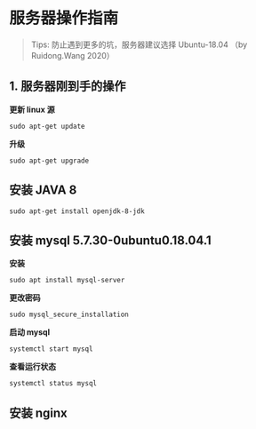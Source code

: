 # 服务器操作指南

> Tips: 防止遇到更多的坑，服务器建议选择 Ubuntu-18.04 （by Ruidong.Wang 2020）

## 1. 服务器刚到手的操作

**更新 linux 源**
```shell
sudo apt-get update
```
**升级**
```shell
sudo apt-get upgrade
```

## 安装 JAVA 8

```shell
sudo apt-get install openjdk-8-jdk
```

## 安装 mysql 5.7.30-0ubuntu0.18.04.1

**安装**
```shell
sudo apt install mysql-server
```

**更改密码**
```shell
sudo mysql_secure_installation
```

**启动 mysql**
```shell
systemctl start mysql
```

**查看运行状态**
```shell
systemctl status mysql
```

## 安装 nginx


